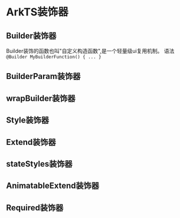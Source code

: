 # ArkTS装饰器

## Builder装饰器
Builder装饰的函数也叫"自定义构造函数",是一个轻量级ui复用机制。
语法
`@Builder MyBuilderFunction() { ... }`

## BuilderParam装饰器
## wrapBuilder装饰器
## Style装饰器
## Extend装饰器
## stateStyles装饰器
## AnimatableExtend装饰器
## Required装饰器
